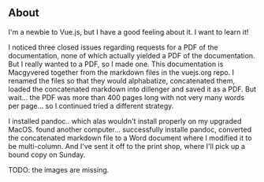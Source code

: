 ## About

I'm a newbie to Vue.js, but I have a good feeling about it. I want to learn it!

I noticed three closed issues regarding requests for a PDF of the documentation, none of which actually yielded a PDF of the documentation. But I really wanted to a PDF, so I made one. This documentation is Macgyvered together from the markdown files in the vuejs.org repo. I renamed the files so that they would alphabatize, concatenated them, loaded the concatenated markdown into dillenger and saved it as a PDF. But wait... the PDF was more than 400 pages long with not very many words per page... so I continued tried a different strategy. 

I installed pandoc.. which alas wouldn't install properly on my upgraded MacOS. found another computer... successfully installe pandoc, converted the concatenated markdown file to a Word document where I modified it to be multi-column. And I've sent it off to the print shop, where I'll pick up a bound copy on Sunday.

TODO: the images are missing.


